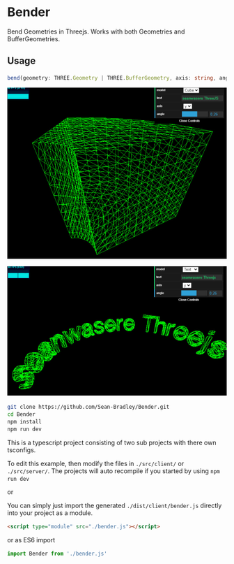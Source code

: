 # Bender
Bend Geometries in Threejs. Works with both Geometries and BufferGeometries.

## Usage
```typescript
bend(geometry: THREE.Geometry | THREE.BufferGeometry, axis: string, angle: number)
```

![Bending a cube](docs/cube.jpg)

![Bending text](docs/text.jpg)

```bash
git clone https://github.com/Sean-Bradley/Bender.git
cd Bender
npm install
npm run dev
```

This is a typescript project consisting of two sub projects with there own tsconfigs.

To edit this example, then modify the files in `./src/client/` or `./src/server/`. The projects will auto recompile if you started by using `npm run dev`

or

You can simply just import the generated `./dist/client/bender.js` directly into your project as a module.

```html
<script type="module" src="./bender.js"></script>
```

or as ES6 import

```typescript
import Bender from './bender.js'
```
